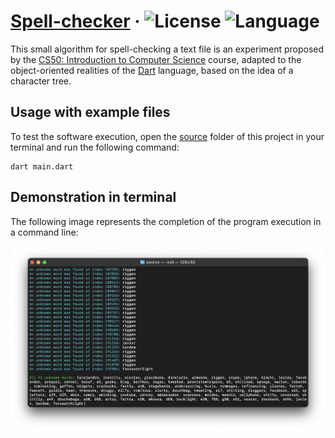 # [Spell-checker](https://github.com/ruancarllo/spell-checker) &middot; ![License](https://img.shields.io/badge/License-MIT--0-blue?style=flat-square) ![Language](https://img.shields.io/badge/Language-Dart-teal?style=flat-square)

This small algorithm for spell-checking a text file is an experiment proposed by the [CS50: Introduction to Computer Science](https://pll.harvard.edu/course/cs50-introduction-computer-science) course, adapted to the object-oriented realities of the [Dart](https://dart.dev/) language, based on the idea of a character tree.

## Usage with example files

To test the software execution, open the [source](./source) folder of this project in your terminal and run the following command:

```shell
dart main.dart
```

## Demonstration in terminal

The following image represents the completion of the program execution in a command line:

![Demonstration image in terminal](./images/demonstration-in-terminal.png)